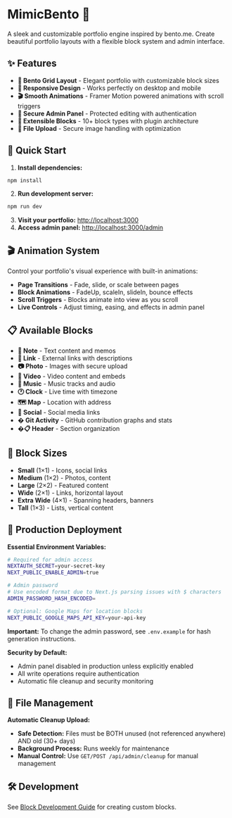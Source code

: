 # MimicBento 🍱

A sleek and customizable portfolio engine inspired by bento.me. Create beautiful portfolio layouts with a flexible block system and admin interface.

## ✨ Features

- **🎨 Bento Grid Layout** - Elegant portfolio with customizable block sizes
- **📱 Responsive Design** - Works perfectly on desktop and mobile
- **🎬 Smooth Animations** - Framer Motion powered animations with scroll triggers
- **🔧 Secure Admin Panel** - Protected editing with authentication
- **🧩 Extensible Blocks** - 10+ block types with plugin architecture
- **📸 File Upload** - Secure image handling with optimization

## 🚀 Quick Start

1. **Install dependencies:**
```bash
npm install
```

2. **Run development server:**
```bash
npm run dev
```

3. **Visit your portfolio:** [http://localhost:3000](http://localhost:3000)
4. **Access admin panel:** [http://localhost:3000/admin](http://localhost:3000/admin)

## 🎬 Animation System

Control your portfolio's visual experience with built-in animations:

- **Page Transitions** - Fade, slide, or scale between pages
- **Block Animations** - FadeUp, scaleIn, slideIn, bounce effects
- **Scroll Triggers** - Blocks animate into view as you scroll
- **Live Controls** - Adjust timing, easing, and effects in admin panel


## 📋 Available Blocks

- **📝 Note** - Text content and memos
- **🔗 Link** - External links with descriptions  
- **📷 Photo** - Images with secure upload
- **🎥 Video** - Video content and embeds
- **🎵 Music** - Music tracks and audio
- **🕐 Clock** - Live time with timezone
- **🗺️ Map** - Location with address
- **👤 Social** - Social media links
- **� Git Activity** - GitHub contribution graphs and stats
- **�📋 Header** - Section organization

## 🎯 Block Sizes

- **Small** (1×1) - Icons, social links
- **Medium** (1×2) - Photos, content
- **Large** (2×2) - Featured content
- **Wide** (2×1) - Links, horizontal layout
- **Extra Wide** (4×1) - Spanning headers, banners
- **Tall** (1×3) - Lists, vertical content

## 🚀 Production Deployment

**Essential Environment Variables:**
```bash
# Required for admin access
NEXTAUTH_SECRET=your-secret-key
NEXT_PUBLIC_ENABLE_ADMIN=true

# Admin password
# Use encoded format due to Next.js parsing issues with $ characters
ADMIN_PASSWORD_HASH_ENCODED=

# Optional: Google Maps for location blocks
NEXT_PUBLIC_GOOGLE_MAPS_API_KEY=your-api-key
```

**Important:** To change the admin password, see `.env.example` for hash generation instructions.

**Security by Default:**
- Admin panel disabled in production unless explicitly enabled
- All write operations require authentication
- Automatic file cleanup and security monitoring

## 🧹 File Management

**Automatic Cleanup Upload:**
- **Safe Detection:** Files must be BOTH unused (not referenced anywhere) AND old (30+ days)
- **Background Process:** Runs weekly for maintenance
- **Manual Control:** Use `GET/POST /api/admin/cleanup` for manual management

## 🛠️ Development

See [Block Development Guide](./BLOCK_DEVELOPMENT.md) for creating custom blocks.

